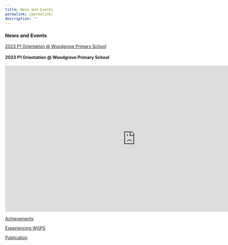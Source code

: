 ```yaml
---
title: News and Events
permalink: /permalink/
description: ""
---
```

### News and Events 

[2023 P1 Orientation @ Woodgrove Primary School](https://www.youtube.com/watch?v=iY176eVvBWk)
#### 2023 P1 Orientation @ Woodgrove Primary School

<iframe allowfullscreen="" allow="accelerometer; autoplay; clipboard-write; encrypted-media; gyroscope; picture-in-picture; web-share" frameborder="0" title="2023 P1 Orientation @ Woodgrove Primary School" src="https://www.youtube.com/embed/iY176eVvBWk" height="480" width="853"></iframe>



[Achievements](https://www.woodgrovepri.moe.edu.sg/woodgrovians-celebrate/achievements/permalink/)


[Experiencing WGPS](https://www.woodgrovepri.moe.edu.sg/woodgrovians-celebrate/experiencing-wgps/)

[Publication](https://www.woodgrovepri.moe.edu.sg/woodgrovians-celebrate/publications/)